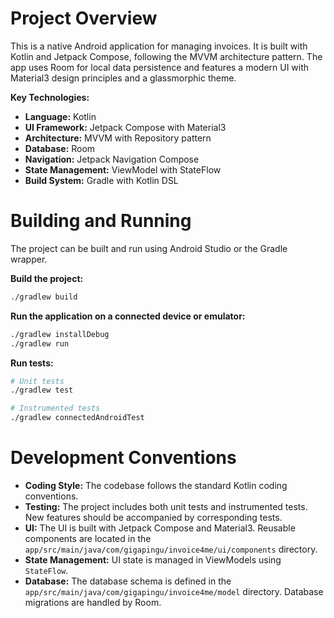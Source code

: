 # Project Overview

This is a native Android application for managing invoices. It is built with Kotlin and Jetpack Compose, following the MVVM architecture pattern. The app uses Room for local data persistence and features a modern UI with Material3 design principles and a glassmorphic theme.

**Key Technologies:**

*   **Language:** Kotlin
*   **UI Framework:** Jetpack Compose with Material3
*   **Architecture:** MVVM with Repository pattern
*   **Database:** Room
*   **Navigation:** Jetpack Navigation Compose
*   **State Management:** ViewModel with StateFlow
*   **Build System:** Gradle with Kotlin DSL

# Building and Running

The project can be built and run using Android Studio or the Gradle wrapper.

**Build the project:**

```bash
./gradlew build
```

**Run the application on a connected device or emulator:**

```bash
./gradlew installDebug
./gradlew run
```

**Run tests:**

```bash
# Unit tests
./gradlew test

# Instrumented tests
./gradlew connectedAndroidTest
```

# Development Conventions

*   **Coding Style:** The codebase follows the standard Kotlin coding conventions.
*   **Testing:** The project includes both unit tests and instrumented tests. New features should be accompanied by corresponding tests.
*   **UI:** The UI is built with Jetpack Compose and Material3. Reusable components are located in the `app/src/main/java/com/gigapingu/invoice4me/ui/components` directory.
*   **State Management:** UI state is managed in ViewModels using `StateFlow`.
*   **Database:** The database schema is defined in the `app/src/main/java/com/gigapingu/invoice4me/model` directory. Database migrations are handled by Room.
